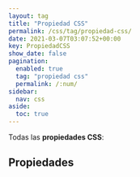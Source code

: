 ```yaml
---
layout: tag
title: "Propiedad CSS"
permalink: /css/tag/propiedad-css/
date: 2021-03-07T03:07:52+00:00
key: PropiedadCSS
show_date: false
pagination: 
  enabled: true
  tag: "propiedad css"
  permalink: /:num/    
sidebar:
  nav: css
aside:
  toc: true
---
```


Todas las <strong>propiedades CSS</strong>:
<h2>Propiedades</h2>